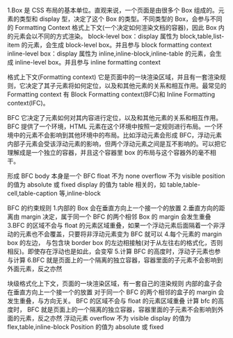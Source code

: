 1.Box 是 CSS 布局的基本单位。直观来说，一个页面是由很多个 Box 组成的。元素的类型和 display 型，决定了这个 Box 的类型。不同类型的 Box，会参与不同的 Formatting Context 格式上下文(一个决定如何渲染文档的容器)，因此 Box 内的元素会以不同的方式渲染。
block-level box：display 属性为 block,table,list-item 的元素，会生成 block-level box。并且参与 block formatting context
inline-level box：display 属性为 inline,inline-block,inline-table 的元素，会生成 inline-level box。并且参与 inline formatting context

格式上下文(Formatting context)
它是页面中的一块渲染区域，并且有一套渲染规则，它决定了其子元素将如何定位，以及和其他元素的关系和相互作用。最常见的 Formatting context 有 Block Formatting context(BFC)和 Inline Formatting context(IFC)。

BFC
它决定了元素如何对其内容进行定位，以及和其他元素的关系和相互作用。BFC 提供了一个环境，HTML 元素在这个环境中按照一定规则进行布局。一个环境中的元素不会影响到其他环境中的布局。比如浮动元素会形成 BFC，浮动元素内部子元素会受该浮动元素的影响，但两个浮动元素之间是互不影响的。可以把它理解成是一个独立的容器，并且这个容器里 box 的布局与这个容器外的毫不相干。

形成 BFC
body 本身是一个 BFC
float 不为 none
overflow 不为 visible
position 的值为 absolute 或 fixed
display 的值为 table 相关的，如 table,table-cell,table-caption 等,inline-block

BFC 的约束规则 1.内部的 Box 会在垂直方向上一个接一个的放置 2.垂直方向的距离由 margin 决定，属于同一个 BFC 的两个相邻 Box 的 margin 会发生重叠
3.BFC 的区域不会与 float 的元素区域重叠，如果一个浮动元素后面隔着一个非浮动的元素也不会覆盖，只要将非浮动元素变为 BFC 就可以 4.每个元素的 margin box 的左边， 与包含块 border box 的左边相接触(对于从左往右的格式化，否则相反)。即使存在浮动也是如此，会变窄 5.计算 BFC 的高度时，浮动子元素也参与计算
6.BFC 就是页面上的一个隔离的独立容器，容器里面的子元素不会影响到外面元素，反之亦然

块级格式化上下文，页面的一块渲染区域，有一套自己的渲染规则
内部的盒子会在垂直方向上一个接一个的放置
对于同一个 BFC 的两个相邻的盒子的 margin 会发生重叠，与方向无关。
BFC 的区域不会与 float 的元素区域重叠
计算 bfc 的高度时，
BFC 就是页面上的一个隔离的独立容器，容器里面的子元素不会影响到外面的元素，反之亦然
浮动元素
overflow 不为 visible
display 的值为 flex,table,inline-block
Position 的值为 absolute 或 fixed
